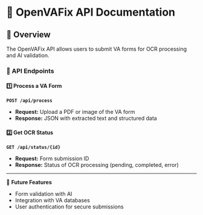 # 📡 OpenVAFix API Documentation

## 📌 Overview
The OpenVAFix API allows users to submit VA forms for OCR processing and AI validation.

### 🔹 API Endpoints

#### 1️⃣ Process a VA Form
**`POST /api/process`**
- **Request:** Upload a PDF or image of the VA form
- **Response:** JSON with extracted text and structured data

#### 2️⃣ Get OCR Status
**`GET /api/status/{id}`**
- **Request:** Form submission ID
- **Response:** Status of OCR processing (pending, completed, error)

---
📌 **Future Features**
- Form validation with AI
- Integration with VA databases
- User authentication for secure submissions

